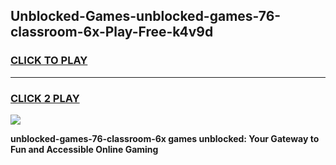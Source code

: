
## Unblocked-Games-unblocked-games-76-classroom-6x-Play-Free-k4v9d
<h3>
<a href="https://premium76.site?title=unblocked-games-76-classroom-6x&ref=22A">CLICK TO PLAY</a></h3>
<hr>

<h3>
<a href="https://premium76.site?title=unblocked-games-76-classroom-6x&ref=22A">CLICK 2 PLAY</a>
  
</h3>

<a href="https://premium76.site?title=unblocked-games-76-classroom-6x&ref=22A"><img src="https://clearcache.store/games.png"></a>


**unblocked-games-76-classroom-6x games unblocked: Your Gateway to Fun and Accessible Online Gaming**
